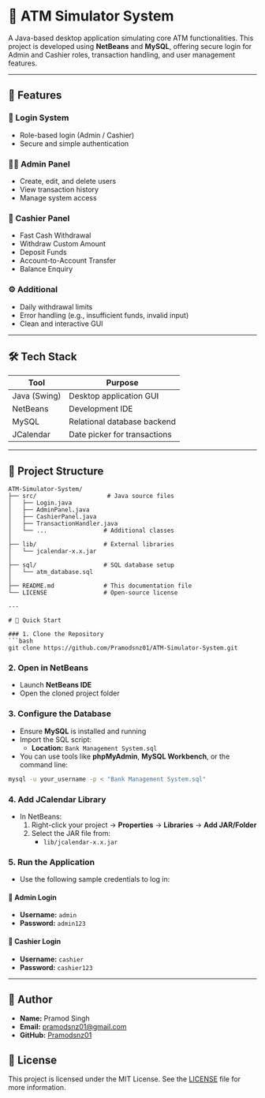 # 🏧 ATM Simulator System

A Java-based desktop application simulating core ATM functionalities. This project is developed using **NetBeans** and **MySQL**, offering secure login for Admin and Cashier roles, transaction handling, and user management features.

---

## 🚀 Features

### 🔐 Login System
- Role-based login (Admin / Cashier)
- Secure and simple authentication

### 👨‍💼 Admin Panel
- Create, edit, and delete users
- View transaction history
- Manage system access

### 💼 Cashier Panel
- Fast Cash Withdrawal
- Withdraw Custom Amount
- Deposit Funds
- Account-to-Account Transfer
- Balance Enquiry

### ⚙️ Additional
- Daily withdrawal limits
- Error handling (e.g., insufficient funds, invalid input)
- Clean and interactive GUI

---

## 🛠️ Tech Stack

| Tool             | Purpose                       |
|------------------|-------------------------------|
| Java (Swing)     | Desktop application GUI       |
| NetBeans         | Development IDE               |
| MySQL            | Relational database backend   |
| JCalendar        | Date picker for transactions  |

---

## 📁 Project Structure

```plaintext
ATM-Simulator-System/
├── src/                    # Java source files
│   ├── Login.java
│   ├── AdminPanel.java
│   ├── CashierPanel.java
│   ├── TransactionHandler.java
│   └── ...                # Additional classes
│
├── lib/                   # External libraries
│   └── jcalendar-x.x.jar
│
├── sql/                   # SQL database setup
│   └── atm_database.sql
│
├── README.md              # This documentation file
└── LICENSE                # Open-source license

---

# 🚀 Quick Start

### 1. Clone the Repository
```bash
git clone https://github.com/Pramodsnz01/ATM-Simulator-System.git
```

### 2. Open in NetBeans
- Launch **NetBeans IDE**
- Open the cloned project folder

### 3. Configure the Database
- Ensure **MySQL** is installed and running
- Import the SQL script:
  - **Location:** `Bank Management System.sql`
- You can use tools like **phpMyAdmin**, **MySQL Workbench**, or the command line:

```bash
mysql -u your_username -p < "Bank Management System.sql"
```

### 4. Add JCalendar Library
- In NetBeans:
  1. Right-click your project → **Properties** → **Libraries** → **Add JAR/Folder**
  2. Select the JAR file from:
     - `lib/jcalendar-x.x.jar`

### 5. Run the Application
- Use the following sample credentials to log in:

#### 🔐 Admin Login
- **Username:** `admin`
- **Password:** `admin123`

#### 💼 Cashier Login
- **Username:** `cashier`
- **Password:** `cashier123`

---

## 👤 Author
- **Name:** Pramod Singh
- **Email:** [pramodsnz01@gmail.com](mailto:pramodsnz01@gmail.com)
- **GitHub:** [Pramodsnz01](https://github.com/Pramodsnz01)

## 📄 License
This project is licensed under the MIT License. See the [LICENSE](LICENSE) file for more information.